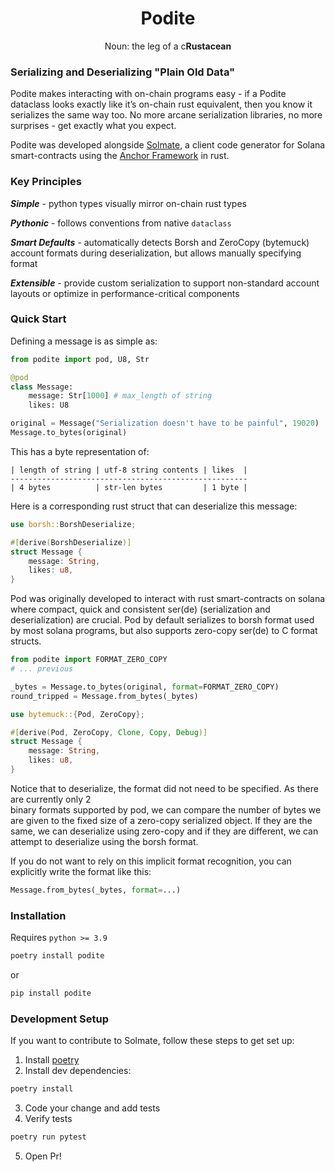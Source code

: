 <h1 style="border-bottom: none" align="center">Podite</h1>
<p align="center">Noun: the leg of a c<b>Rustacean</b></p>


### Serializing and Deserializing "Plain Old Data"

Podite makes interacting with on-chain programs easy - if a Podite dataclass looks exactly 
like it’s on-chain rust equivalent, then you know it serializes the same way too. 
No more arcane serialization libraries, no more surprises - get exactly what you expect.

Podite was developed alongside [Solmate](https://github.com/nimily/solmate), a client code generator
for Solana smart-contracts using the [Anchor Framework](https://github.com/project-serum/anchor) in rust.

### Key Principles
***Simple*** - 
python types visually mirror on-chain rust types

***Pythonic*** - 
follows conventions from native `dataclass`

***Smart Defaults*** - 
automatically detects Borsh and ZeroCopy (bytemuck) account formats during deserialization, but allows manually specifying format

***Extensible*** -
provide custom serialization to support non-standard account layouts or optimize in performance-critical components


### Quick Start
Defining a message is as simple as:

```python
from podite import pod, U8, Str

@pod
class Message:
    message: Str[1000] # max_length of string
    likes: U8

original = Message("Serialization doesn't have to be painful", 19020)
Message.to_bytes(original)
```
This has a byte representation of:
```
| length of string | utf-8 string contents | likes  | 
-----------------------------------------------------
| 4 bytes          | str-len bytes         | 1 byte |
```

Here is a corresponding rust struct that can deserialize this message:
```rust
use borsh::BorshDeserialize;

#[derive(BorshDeserialize)]
struct Message {
    message: String,
    likes: u8,
}
```

Pod was originally developed to interact with rust smart-contracts on solana where compact,
quick and consistent ser(de) (serialization and deserialization) are crucial. Pod by default serializes to 
borsh format used by most solana programs, but also supports zero-copy ser(de) to C format structs.

```python
from podite import FORMAT_ZERO_COPY
# ... previous 

_bytes = Message.to_bytes(original, format=FORMAT_ZERO_COPY)
round_tripped = Message.from_bytes(_bytes)
```

```rust
use bytemuck::{Pod, ZeroCopy};

#[derive(Pod, ZeroCopy, Clone, Copy, Debug)]
struct Message {
    message: String,
    likes: u8,
}
```
Notice that to deserialize, the format did not need to be specified. As there are currently only 2  
binary formats supported by pod, we can compare the number of bytes we are given to the fixed size
of a zero-copy serialized object. If they are the same, we can deserialize using zero-copy and if they 
are different, we can attempt to deserialize using the borsh format. 

If you do not want to rely on
this implicit format recognition, you can explicitly write the format like this:
```python
Message.from_bytes(_bytes, format=...)
```

### Installation
Requires `python >= 3.9`
```sh
poetry install podite
```
or
```sh
pip install podite
```

### Development Setup

If you want to contribute to Solmate, follow these steps to get set up:

1. Install [poetry](https://python-poetry.org/docs/#installation)
2. Install dev dependencies:
```sh
poetry install
```
3. Code your change and add tests
4. Verify tests 
```sh
poetry run pytest
```
5. Open Pr!
